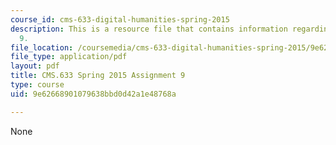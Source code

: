 ```yaml
---
course_id: cms-633-digital-humanities-spring-2015
description: This is a resource file that contains information regarding assignment
  9.
file_location: /coursemedia/cms-633-digital-humanities-spring-2015/9e62668901079638bbd0d42a1e48768a_MITCMS_633S15_Assignment9.pdf
file_type: application/pdf
layout: pdf
title: CMS.633 Spring 2015 Assignment 9
type: course
uid: 9e62668901079638bbd0d42a1e48768a

---
```

None